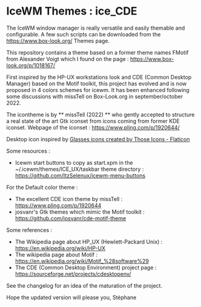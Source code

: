 # IceWM Themes : ice_CDE

The IceWM window manager is really versatile and easily themable and configurable. A few such scripts can be downloaded from the https://www.box-look.org/ Themes page.

This repository contains a theme based on a former theme names FMotif from Alexander Voigt which I found on the page : https://www.box-look.org/p/1018167/

First inspired by the HP-UX workstations look and CDE (Common Desktop Manager) based on the Motif toolkit, this project has evolved and is now proposed in 4 colors schemes for icewm. It has been enhanced following some discussions with missTell on Box-Look.org in september/october 2022.

The icontheme is by ** missTell (2022) ** who gently accepted to structure a real state of the art Gtk iconset from icons coming from former KDE iconset.
Webpage of the iconset : https://www.pling.com/p/1920644/

Desktop icon inspired by <a href="https://www.flaticon.com/free-icons/glasses" title="glasses icons">Glasses icons created by Those Icons - Flaticon</a>

Some resources :
* Icewm start buttons to copy as start.xpm in the ~/.icewm/themes/ICE_UX/taskbar theme directory :
https://github.com/ItzSelenux/icewm-menu-buttons

For the Default color theme :
* The excellent CDE icon theme by missTell : https://www.pling.com/p/1920644
* josvanr's Gtk themes which mimic the Motif toolkit :
https://github.com/josvanr/cde-motif-theme

Some references :
* The Wikipedia page about HP_UX (Hewlett-Packard Unix) : https://en.wikipedia.org/wiki/HP-UX
* The wikipedia page about Motif : https://en.wikipedia.org/wiki/Motif_%28software%29
* The CDE (Common Desktop Environment) project page : https://sourceforge.net/projects/cdesktopenv/

See the changelog for an idea of the maturation of the project.

Hope the updated version will please you,
Stéphane
